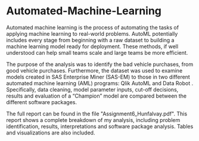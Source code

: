 # Automated-Machine-Learning
Automated machine learning is the process of automating the tasks of applying machine learning to real-world problems. AutoML potentially includes every stage from beginning with a raw dataset to building a machine learning model ready for deployment. These methods, if well understood can help small teams scale and large teams be more efficient.

The purpose of the analysis was to identify the bad vehicle purchases, from good vehicle purchases.  Furthermore, the dataset was used to examine models created in SAS Enterprise Miner (SAS-EM) to those in two different automated machine learning (AML) programs: Qlik AutoML and Data Robot . Specifically, data cleaning, model parameter inputs, cut-off decisions, results and evaluation of a “Champion” model are compared between the different software packages. 

The full report can be found in the file "Assignment6_Hunfalvay.pdf". This report shows a complete breakdown of my analysis, including problem identification, results, interpretations and software package analysis. Tables and visualizations are also included.
